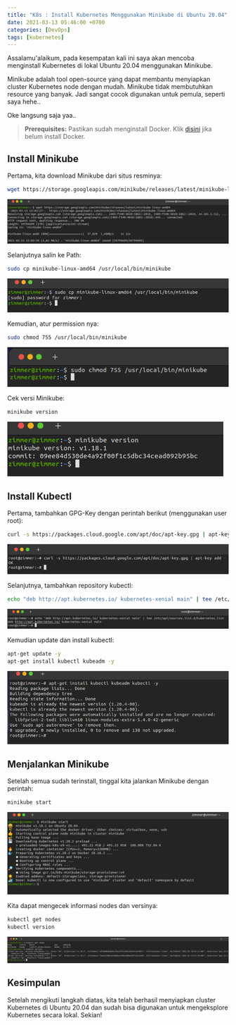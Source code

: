 ```yaml
---
title: "K8s : Install Kubernetes Menggunakan Minikube di Ubuntu 20.04"
date: 2021-03-13 05:46:00 +0700
categories: [DevOps]
tags: [kubernetes]
---
```


Assalamu'alaikum, pada kesempatan kali ini saya akan mencoba menginstall Kubernetes di lokal Ubuntu 20.04 menggunakan Minikube.

Minikube adalah tool open-source yang dapat membantu menyiapkan cluster Kubernetes node dengan mudah. Minikube tidak membutuhkan resource yang banyak. Jadi sangat cocok digunakan untuk pemula, seperti saya hehe..

Oke langsung saja yaa..

> **Prerequisites:** Pastikan sudah menginstall Docker. Klik [disini](https://zimmernet.blogspot.com/2021/02/easy-way-to-install-docker-with-docker.html) jika belum install Docker.

## Install Minikube

Pertama, kita download Minikube dari situs resminya:

```bash
wget https://storage.googleapis.com/minikube/releases/latest/minikube-linux-amd64
```

[![](/assets/img/posts/image(67).png)](/assets/img/posts/)

Selanjutnya salin ke Path:

```bash
sudo cp minikube-linux-amd64 /usr/local/bin/minikube
```

[![](/assets/img/posts/image(66).png)](/assets/img/posts/)

Kemudian, atur permission nya:

```bash
sudo chmod 755 /usr/local/bin/minikube
```

[![](/assets/img/posts/image(65).png)](/assets/img/posts/)

Cek versi Minikube:

```bash
minikube version
```

[![](/assets/img/posts/image(64).png)](/assets/img/posts/)

## Install Kubectl

Pertama, tambahkan GPG-Key dengan perintah berikut (menggunakan user root):

```bash
curl -s https://packages.cloud.google.com/apt/doc/apt-key.gpg | apt-key add -
```

[![](/assets/img/posts/image(63).png)](/assets/img/posts/)

Selanjutnya, tambahkan repository kubectl:

```bash
echo "deb http://apt.kubernetes.io/ kubernetes-xenial main" | tee /etc/apt/sources.list.d/kubernetes.list
```

[![](/assets/img/posts/image(62).png)](/assets/img/posts/)

Kemudian update dan install kubectl:

```bash
apt-get update -y
apt-get install kubectl kubeadm -y
```

[![](/assets/img/posts/image(61).png)](/assets/img/posts/)

## Menjalankan Minikube

Setelah semua sudah terinstall, tinggal kita jalankan Minikube dengan perintah:

```bash
minikube start
```

[![](/assets/img/posts/image(60).png)](/assets/img/posts/)

Kita dapat mengecek informasi nodes dan versinya:

```bash
kubectl get nodes
kubectl version
```

[![](/assets/img/posts/image(59).png)](/assets/img/posts/)

## Kesimpulan

Setelah mengikuti langkah diatas, kita telah berhasil menyiapkan cluster Kubernetes di Ubuntu 20.04 dan sudah bisa digunakan untuk mengeksplore Kubernetes secara lokal. Sekian!